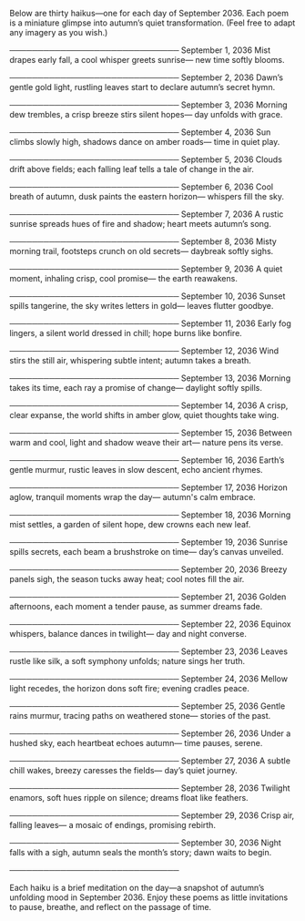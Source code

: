 Below are thirty haikus—one for each day of September 2036. Each poem is a miniature glimpse into autumn’s quiet transformation. (Feel free to adapt any imagery as you wish.)

──────────────────────────────
September 1, 2036
Mist drapes early fall,
a cool whisper greets sunrise—
new time softly blooms.

──────────────────────────────
September 2, 2036
Dawn’s gentle gold light,
rustling leaves start to declare
autumn’s secret hymn.

──────────────────────────────
September 3, 2036
Morning dew trembles,
a crisp breeze stirs silent hopes—
day unfolds with grace.

──────────────────────────────
September 4, 2036
Sun climbs slowly high,
shadows dance on amber roads—
time in quiet play.

──────────────────────────────
September 5, 2036
Clouds drift above fields;
each falling leaf tells a tale
of change in the air.

──────────────────────────────
September 6, 2036
Cool breath of autumn,
dusk paints the eastern horizon—
whispers fill the sky.

──────────────────────────────
September 7, 2036
A rustic sunrise
spreads hues of fire and shadow;
heart meets autumn’s song.

──────────────────────────────
September 8, 2036
Misty morning trail,
footsteps crunch on old secrets—
daybreak softly sighs.

──────────────────────────────
September 9, 2036
A quiet moment,
inhaling crisp, cool promise—
the earth reawakens.

──────────────────────────────
September 10, 2036
Sunset spills tangerine,
the sky writes letters in gold—
leaves flutter goodbye.

──────────────────────────────
September 11, 2036
Early fog lingers,
a silent world dressed in chill;
hope burns like bonfire.

──────────────────────────────
September 12, 2036
Wind stirs the still air,
whispering subtle intent;
autumn takes a breath.

──────────────────────────────
September 13, 2036
Morning takes its time,
each ray a promise of change—
daylight softly spills.

──────────────────────────────
September 14, 2036
A crisp, clear expanse,
the world shifts in amber glow,
quiet thoughts take wing.

──────────────────────────────
September 15, 2036
Between warm and cool,
light and shadow weave their art—
nature pens its verse.

──────────────────────────────
September 16, 2036
Earth’s gentle murmur,
rustic leaves in slow descent,
echo ancient rhymes.

──────────────────────────────
September 17, 2036
Horizon aglow,
tranquil moments wrap the day—
autumn's calm embrace.

──────────────────────────────
September 18, 2036
Morning mist settles,
a garden of silent hope,
dew crowns each new leaf.

──────────────────────────────
September 19, 2036
Sunrise spills secrets,
each beam a brushstroke on time—
day’s canvas unveiled.

──────────────────────────────
September 20, 2036
Breezy panels sigh,
the season tucks away heat;
cool notes fill the air.

──────────────────────────────
September 21, 2036
Golden afternoons,
each moment a tender pause,
as summer dreams fade.

──────────────────────────────
September 22, 2036
Equinox whispers,
balance dances in twilight—
day and night converse.

──────────────────────────────
September 23, 2036
Leaves rustle like silk,
a soft symphony unfolds;
nature sings her truth.

──────────────────────────────
September 24, 2036
Mellow light recedes,
the horizon dons soft fire;
evening cradles peace.

──────────────────────────────
September 25, 2036
Gentle rains murmur,
tracing paths on weathered stone—
stories of the past.

──────────────────────────────
September 26, 2036
Under a hushed sky,
each heartbeat echoes autumn—
time pauses, serene.

──────────────────────────────
September 27, 2036
A subtle chill wakes,
breezy caresses the fields—
day’s quiet journey.

──────────────────────────────
September 28, 2036
Twilight enamors,
soft hues ripple on silence;
dreams float like feathers.

──────────────────────────────
September 29, 2036
Crisp air, falling leaves—
a mosaic of endings,
promising rebirth.

──────────────────────────────
September 30, 2036
Night falls with a sigh,
autumn seals the month’s story;
dawn waits to begin.

──────────────────────────────

Each haiku is a brief meditation on the day—a snapshot of autumn’s unfolding mood in September 2036. Enjoy these poems as little invitations to pause, breathe, and reflect on the passage of time.
